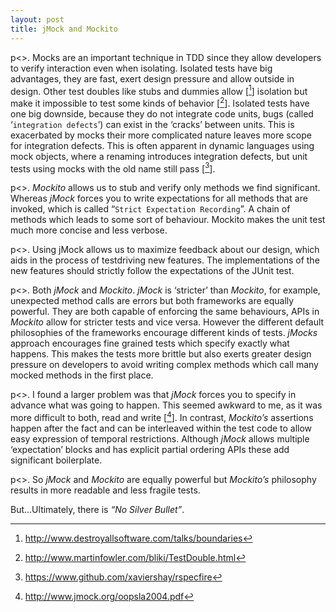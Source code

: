 ```yaml
---
layout: post
title: jMock and Mockito
---
```




p<>. Mocks are an important technique in TDD since they allow developers to verify interaction even when isolating. Isolated tests have big advantages, they are fast, exert design pressure and allow outside in design. Other test doubles like stubs and dummies allow [[^1]] isolation but make it impossible to test some kinds of behavior [[^2]]. Isolated tests have one big downside, because they do not integrate code units, bugs (called ‘`integration defects`’) can exist in the ‘cracks’ between units. This is exacerbated by mocks their more complicated nature leaves more scope for integration defects. This is often apparent in dynamic languages using mock objects, where a renaming introduces integration defects, but unit tests using mocks with the old name still pass [[^3]]. 

p<>. *Mockito* allows us to stub and verify only methods we find significant. Whereas *jMock* forces you to write expectations for all methods that are invoked, which is called “`Strict Expectation Recording`”. A chain of methods which leads to some sort of behaviour. Mockito makes the unit test much more concise and less verbose.

p<>. Using jMock allows us to maximize feedback about our design, which aids in the process of testdriving new features. The implementations of the new features should strictly follow the expectations of the JUnit test.

p<>. Both *jMock* and *Mockito*. *jMock* is ‘stricter’ than *Mockito*, for example, unexpected method calls are errors but both frameworks are equally powerful. They are both capable of enforcing the same behaviours, APIs in *Mockito* allow for stricter tests and vice versa. However the different default philosophies of the frameworks encourage different kinds of tests. *jMocks* approach encourages fine grained tests which specify exactly what happens. This makes the tests more brittle but also exerts greater design pressure on developers to avoid writing complex methods which call many mocked methods in the first place.

p<>. I found a larger problem was that *jMock* forces you to specify in advance what was going to happen. This seemed awkward to me, as it was more difficult to both, read and write [[^4]]. In contrast, *Mockito’s* assertions happen after the fact and can be interleaved within the test code to allow easy expression of temporal restrictions. Although *jMock* allows multiple ‘expectation’ blocks and has explicit partial ordering APIs these add significant boilerplate.

p<>. So *jMock* and *Mockito* are equally powerful but *Mockito’s* philosophy results in more readable and less fragile tests.

But...Ultimately, there is *“No Silver Bullet”*.


  [^1]: http://www.destroyallsoftware.com/talks/boundaries
  [^2]: http://www.martinfowler.com/bliki/TestDouble.html
  [^3]: https://www.github.com/xaviershay/rspecfire
  [^4]: http://www.jmock.org/oopsla2004.pdf

